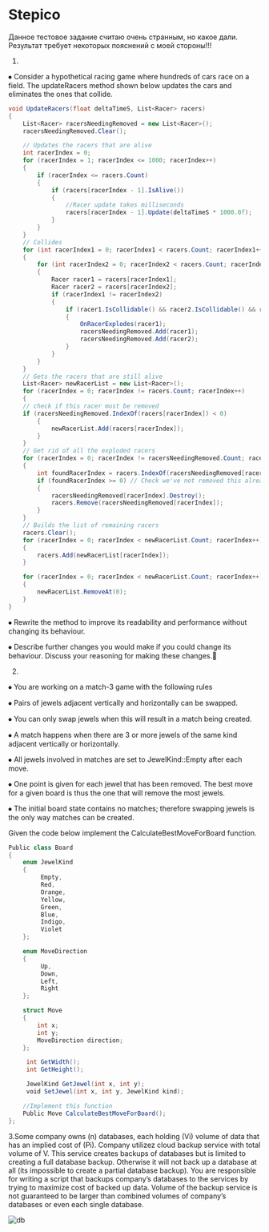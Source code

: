 # Stepico
Данное тестовое задание считаю очень странным, но какое дали. Результат требует некоторых пояснений с моей стороны!!!

1.
⦁	Consider a hypothetical racing game where hundreds of cars race on a field. The updateRacers method shown below updates the cars and eliminates the ones that collide. 

```c#
void UpdateRacers(float deltaTimeS, List<Racer> racers)
{
    List<Racer> racersNeedingRemoved = new List<Racer>();
    racersNeedingRemoved.Clear();

    // Updates the racers that are alive
    int racerIndex = 0;
    for (racerIndex = 1; racerIndex <= 1000; racerIndex++)
    {
        if (racerIndex <= racers.Count)
        {
            if (racers[racerIndex - 1].IsAlive())
            {
                //Racer update takes milliseconds
                racers[racerIndex - 1].Update(deltaTimeS * 1000.0f);
            }
        }
    }
    // Collides
    for (int racerIndex1 = 0; racerIndex1 < racers.Count; racerIndex1++)
    {
        for (int racerIndex2 = 0; racerIndex2 < racers.Count; racerIndex2++)
        {
            Racer racer1 = racers[racerIndex1];
            Racer racer2 = racers[racerIndex2];
            if (racerIndex1 != racerIndex2)
            {
                if (racer1.IsCollidable() && racer2.IsCollidable() && racer1.CollidesWith(racer2))
                {
                    OnRacerExplodes(racer1);
                    racersNeedingRemoved.Add(racer1);
                    racersNeedingRemoved.Add(racer2);
                }
            }
        }
    }
    // Gets the racers that are still alive
    List<Racer> newRacerList = new List<Racer>();
    for (racerIndex = 0; racerIndex != racers.Count; racerIndex++)
    {
    // check if this racer must be removed
    if (racersNeedingRemoved.IndexOf(racers[racerIndex]) < 0)
        {
            newRacerList.Add(racers[racerIndex]);
        }
    }
    // Get rid of all the exploded racers
    for (racerIndex = 0; racerIndex != racersNeedingRemoved.Count; racerIndex++)
    {
        int foundRacerIndex = racers.IndexOf(racersNeedingRemoved[racerIndex]);
        if (foundRacerIndex >= 0) // Check we've not removed this already!
        {
            racersNeedingRemoved[racerIndex].Destroy();
            racers.Remove(racersNeedingRemoved[racerIndex]);
        }
    }
    // Builds the list of remaining racers
    racers.Clear();
    for (racerIndex = 0; racerIndex < newRacerList.Count; racerIndex++)
    {
        racers.Add(newRacerList[racerIndex]);
    }

    for (racerIndex = 0; racerIndex < newRacerList.Count; racerIndex++)
    {
        newRacerList.RemoveAt(0);
    }
}
```

⦁	Rewrite the method to improve its readability and performance without changing its behaviour.

⦁	Describe further changes you would make if you could change its behaviour. Discuss your reasoning for making these changes.

2.
⦁	You are working on a match-3 game with the following rules

⦁	Pairs of jewels adjacent vertically and horizontally can be swapped.

⦁	You can only swap jewels when this will result in a match being created.

⦁	A match happens when there are 3 or more jewels of the same kind adjacent vertically or horizontally.

⦁	All jewels involved in matches are set to JewelKind::Empty after each move.

⦁	One point is given for each jewel that has been removed. The best move for a given board is thus the one that will remove the most jewels.

⦁	The initial board state contains no matches; therefore swapping jewels is the only way matches can be created.
 
Given the code below implement the CalculateBestMoveForBoard function.

	
```c#
Public class Board
{
    enum JewelKind
    {
         Empty,
         Red,
         Orange,
         Yellow,
         Green,
         Blue,
         Indigo,
         Violet
    };

    enum MoveDirection
    {
         Up,
         Down,
         Left,
         Right
    };

    struct Move
    {
        int x;
        int y;
        MoveDirection direction;
    };

     int GetWidth();
     int GetHeight();

     JewelKind GetJewel(int x, int y);
     void SetJewel(int x, int y, JewelKind kind);

    //Implement this function
    Public Move CalculateBestMoveForBoard();
};
```

3.Some company owns (n) databases, each holding (Vi) volume of data that has an implied cost of (Pi). Company utilizez cloud backup service with total volume of V. This service creates backups of databases but is limited to creating a full database backup. Otherwise it will not back up a database at all (its impossible to create a partial database backup). You are responsible for writing a script that backups company’s databases to the services by trying to maximize cost of backed up data. Volume of the backup service is not guaranteed to be larger than combined volumes of company’s databases or even each single database.

 ![db](https://user-images.githubusercontent.com/19819784/160904076-47448461-b731-4dc2-ba46-22a1c5d54ccb.png)
